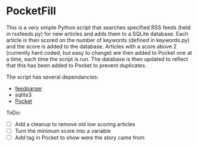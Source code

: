 # PocketFill

This is a _very_ simple Python script that searches specified RSS feeds (held in rssfeeds.py) for new articles and adds them to a SQLite database. 
Each article is then scored on the number of keywords (defined in keywords.py) and the score is added to the database. 
Articles with a score above 2 (currently hard coded, but easy to change) are then added to Pocket one at a time, each time the script is run. The database is then updated to reflect that this has been added to Pocket to prevent duplicates. 

The script has several dependancies: 
- [feedparser](https://pypi.python.org/pypi/feedparser)
- sqlite3
- [Pocket](https://github.com/felipecorrea/python-pocket)

ToDo: 
- [ ] Add a cleanup to remove old low scoring articles 
- [ ] Turn the minimum score into a variable
- [ ] Add tag in Pocket to show were the story came from 
